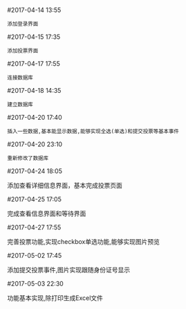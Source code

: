 #2017-04-14 13:55

	添加登录界面

#2017-04-15 17:35

	添加投票界面

#2017-04-17 17:55

	连接数据库

#2017-04-18 14:35

	建立数据库

#2017-04-20 17:40

	插入一些数据,基本能显示数据,能够实现全选(单选)和提交投票等基本事件

#2017-04-20 23:10
	
	重新修改了数据库

#2017-04-24 18:05

添加查看详细信息界面，基本完成投票页面

#2017-04-25 17:05

完成查看信息界面和等待界面

#2017-04-27 17:55

完善投票功能,实现checkbox单选功能,能够实现图片预览

#2017-05-02 17:45

添加提交投票事件,图片实现跟随身份证号显示

#2017-05-03 22:30

功能基本实现,除打印生成Excel文件 